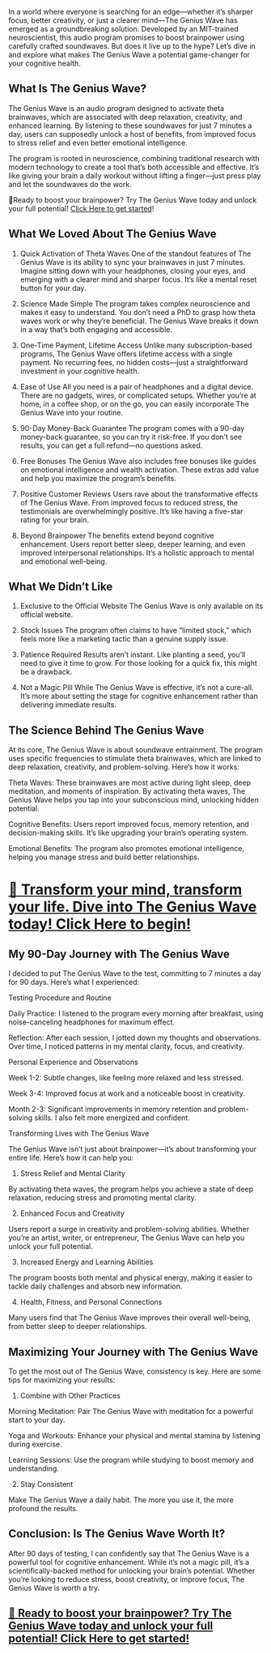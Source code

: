 In a world where everyone is searching for an edge—whether it’s sharper focus, better creativity, or just a clearer mind—The Genius Wave has emerged as a groundbreaking solution. Developed by an MIT-trained neuroscientist, this audio program promises to boost brainpower using carefully crafted soundwaves. But does it live up to the hype? Let’s dive in and explore what makes The Genius Wave a potential game-changer for your cognitive health.

## What Is The Genius Wave?

The Genius Wave is an audio program designed to activate theta brainwaves, which are associated with deep relaxation, creativity, and enhanced learning. By listening to these soundwaves for just 7 minutes a day, users can supposedly unlock a host of benefits, from improved focus to stress relief and even better emotional intelligence.

The program is rooted in neuroscience, combining traditional research with modern technology to create a tool that’s both accessible and effective. It’s like giving your brain a daily workout without lifting a finger—just press play and let the soundwaves do the work.

🚀Ready to boost your brainpower? Try The Genius Wave today and unlock your full potential! [Click Here to get started]([url](https://getsmartdeals.shop/Go-The-Genius-Wave))!

## What We Loved About The Genius Wave

1. Quick Activation of Theta Waves
One of the standout features of The Genius Wave is its ability to sync your brainwaves in just 7 minutes. Imagine sitting down with your headphones, closing your eyes, and emerging with a clearer mind and sharper focus. It’s like a mental reset button for your day.

2. Science Made Simple
The program takes complex neuroscience and makes it easy to understand. You don’t need a PhD to grasp how theta waves work or why they’re beneficial. The Genius Wave breaks it down in a way that’s both engaging and accessible.

3. One-Time Payment, Lifetime Access
Unlike many subscription-based programs, The Genius Wave offers lifetime access with a single payment. No recurring fees, no hidden costs—just a straightforward investment in your cognitive health.

4. Ease of Use
All you need is a pair of headphones and a digital device. There are no gadgets, wires, or complicated setups. Whether you’re at home, in a coffee shop, or on the go, you can easily incorporate The Genius Wave into your routine.

5. 90-Day Money-Back Guarantee
The program comes with a 90-day money-back guarantee, so you can try it risk-free. If you don’t see results, you can get a full refund—no questions asked.

6. Free Bonuses
The Genius Wave also includes free bonuses like guides on emotional intelligence and wealth activation. These extras add value and help you maximize the program’s benefits.

7. Positive Customer Reviews
Users rave about the transformative effects of The Genius Wave. From improved focus to reduced stress, the testimonials are overwhelmingly positive. It’s like having a five-star rating for your brain.

8. Beyond Brainpower
The benefits extend beyond cognitive enhancement. Users report better sleep, deeper learning, and even improved interpersonal relationships. It’s a holistic approach to mental and emotional well-being.

## What We Didn’t Like

1. Exclusive to the Official Website
The Genius Wave is only available on its official website.

2. Stock Issues
The program often claims to have “limited stock,” which feels more like a marketing tactic than a genuine supply issue.

3. Patience Required
Results aren’t instant. Like planting a seed, you’ll need to give it time to grow. For those looking for a quick fix, this might be a drawback.

4. Not a Magic Pill
While The Genius Wave is effective, it’s not a cure-all. It’s more about setting the stage for cognitive enhancement rather than delivering immediate results.

## The Science Behind The Genius Wave

At its core, The Genius Wave is about soundwave entrainment. The program uses specific frequencies to stimulate theta brainwaves, which are linked to deep relaxation, creativity, and problem-solving. Here’s how it works:

Theta Waves: These brainwaves are most active during light sleep, deep meditation, and moments of inspiration. By activating theta waves, The Genius Wave helps you tap into your subconscious mind, unlocking hidden potential.

Cognitive Benefits: Users report improved focus, memory retention, and decision-making skills. It’s like upgrading your brain’s operating system.

Emotional Benefits: The program also promotes emotional intelligence, helping you manage stress and build better relationships.

# [🌟 Transform your mind, transform your life. Dive into The Genius Wave today! Click Here to begin!]([url](https://getsmartdeals.shop/Go-The-Genius-Wave))

## My 90-Day Journey with The Genius Wave

I decided to put The Genius Wave to the test, committing to 7 minutes a day for 90 days. Here’s what I experienced:

Testing Procedure and Routine

Daily Practice: I listened to the program every morning after breakfast, using noise-canceling headphones for maximum effect.

Reflection: After each session, I jotted down my thoughts and observations. Over time, I noticed patterns in my mental clarity, focus, and creativity.

Personal Experience and Observations

Week 1-2: Subtle changes, like feeling more relaxed and less stressed.

Week 3-4: Improved focus at work and a noticeable boost in creativity.

Month 2-3: Significant improvements in memory retention and problem-solving skills. I also felt more energized and confident.

Transforming Lives with The Genius Wave

The Genius Wave isn’t just about brainpower—it’s about transforming your entire life. Here’s how it can help you:

1. Stress Relief and Mental Clarity

By activating theta waves, the program helps you achieve a state of deep relaxation, reducing stress and promoting mental clarity.

2. Enhanced Focus and Creativity

Users report a surge in creativity and problem-solving abilities. Whether you’re an artist, writer, or entrepreneur, The Genius Wave can help you unlock your full potential.

3. Increased Energy and Learning Abilities

The program boosts both mental and physical energy, making it easier to tackle daily challenges and absorb new information.

4. Health, Fitness, and Personal Connections

Many users find that The Genius Wave improves their overall well-being, from better sleep to deeper relationships.

## Maximizing Your Journey with The Genius Wave

To get the most out of The Genius Wave, consistency is key. Here are some tips for maximizing your results:

1. Combine with Other Practices

Morning Meditation: Pair The Genius Wave with meditation for a powerful start to your day.

Yoga and Workouts: Enhance your physical and mental stamina by listening during exercise.

Learning Sessions: Use the program while studying to boost memory and understanding.

2. Stay Consistent

Make The Genius Wave a daily habit. The more you use it, the more profound the results.

## Conclusion: Is The Genius Wave Worth It?

After 90 days of testing, I can confidently say that The Genius Wave is a powerful tool for cognitive enhancement. While it’s not a magic pill, it’s a scientifically-backed method for unlocking your brain’s potential. Whether you’re looking to reduce stress, boost creativity, or improve focus, The Genius Wave is worth a try.

## [🚀 Ready to boost your brainpower? Try The Genius Wave today and unlock your full potential! Click Here to get started!]([url](https://getsmartdeals.shop/Go-The-Genius-Wave))

